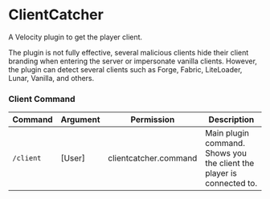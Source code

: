 # ClientCatcher

A Velocity plugin to get the player client.

The plugin is not fully effective, several malicious clients hide their client branding when entering the server or impersonate vanilla clients. 
However, the plugin can detect several clients such as Forge, Fabric, LiteLoader, Lunar, Vanilla, and others.

### Client Command

<table>
    <thead>
    <tr>
        <th>Command</th>
        <th>Argument</th>
        <th>Permission</th>
        <th>Description</th>
    </tr>
    </thead>
    <tbody>
        <tr>
            <td><code>/client</code></td>
            <td>[User]</td>
            <td>clientcatcher.command</td>
            <td>Main plugin command. Shows you the client the player is connected to.</td>
        </tr>
    </tbody>
</table>